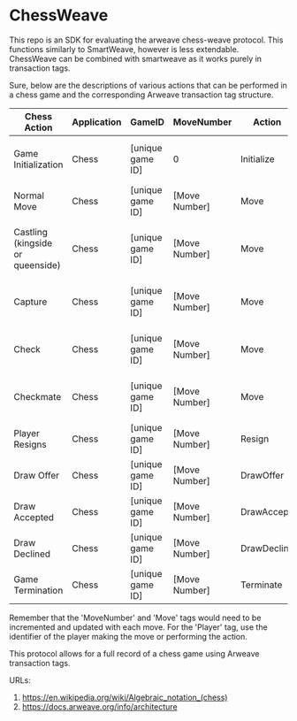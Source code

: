 # ChessWeave
This repo is an SDK for evaluating the arweave chess-weave protocol. This functions similarly to SmartWeave, however is less extendable. ChessWeave can be combined with smartweave as it works purely in transaction tags.

Sure, below are the descriptions of various actions that can be performed in a chess game and the corresponding Arweave transaction tag structure.

| Chess Action      | Application | GameID    | MoveNumber | Action     | Move | Player  |
|-------------------|-------------|-----------|------------|------------|------|---------|
| Game Initialization | Chess       | [unique game ID] | 0          | Initialize | N/A  | [White and Black player identifiers] |
| Normal Move        | Chess       | [unique game ID] | [Move Number] | Move   | [SAN of the move] | [player making the move] |
| Castling (kingside or queenside)  | Chess       | [unique game ID] | [Move Number] | Move   | [SAN of the move (O-O for kingside, O-O-O for queenside)] | [player making the move] |
| Capture           | Chess       | [unique game ID] | [Move Number] | Move   | [SAN of the move (x denotes capture)] | [player making the move] |
| Check             | Chess       | [unique game ID] | [Move Number] | Move   | [SAN of the move (+ denotes check)] | [player making the move] |
| Checkmate         | Chess       | [unique game ID] | [Move Number] | Move   | [SAN of the move (# denotes checkmate)] | [player making the move] |
| Player Resigns    | Chess       | [unique game ID] | [Move Number] | Resign | N/A  | [player resigning] |
| Draw Offer        | Chess       | [unique game ID] | [Move Number] | DrawOffer | N/A | [player offering draw] |
| Draw Accepted     | Chess       | [unique game ID] | [Move Number] | DrawAccept | N/A | [player accepting draw] |
| Draw Declined     | Chess       | [unique game ID] | [Move Number] | DrawDecline | N/A | [player declining draw] |
| Game Termination  | Chess       | [unique game ID] | [Move Number] | Terminate | N/A | [result of the game] |

Remember that the 'MoveNumber' and 'Move' tags would need to be incremented and updated with each move. For the 'Player' tag, use the identifier of the player making the move or performing the action.

This protocol allows for a full record of a chess game using Arweave transaction tags.

URLs:
1. https://en.wikipedia.org/wiki/Algebraic_notation_(chess)
2. https://docs.arweave.org/info/architecture

